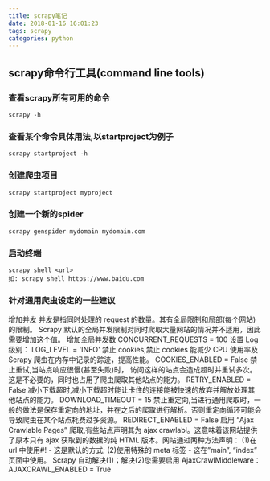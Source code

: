 ```yaml
---
title: scrapy笔记
date: 2018-01-16 16:01:23
tags: scrapy
categories: python
---
```


## scrapy命令行工具(command line tools)

### 查看scrapy所有可用的命令
```
scrapy -h
```

### 查看某个命令具体用法,以startproject为例子
```
scrapy startproject -h
```

### 创建爬虫项目
```
scrapy startproject myproject
```

### 创建一个新的spider
```
scrapy genspider mydomain mydomain.com
```

### 启动终端

```
scrapy shell <url>
如: scrapy shell https://www.baidu.com
```

### 针对通用爬虫设定的一些建议
增加并发
并发是指同时处理的 request 的数量。其有全局限制和局部(每个网站)的限制。
Scrapy 默认的全局并发限制对同时爬取大量网站的情况并不适用，因此需要增加这个值。
增加全局并发数
CONCURRENT_REQUESTS = 100
设置 Log 级别：
LOG_LEVEL = 'INFO'
禁止 cookies,禁止 cookies 能减少 CPU 使用率及 Scrapy 爬虫在内存中记录的踪迹，提高性能。
COOKIES_ENABLED = False
禁止重试,当站点响应很慢(甚至失败)时， 访问这样的站点会造成超时并重试多次。这是不必要的，同时也占用了爬虫爬取其他站点的能力。
RETRY_ENABLED = False
减小下载超时,减小下载超时能让卡住的连接能被快速的放弃并解放处理其他站点的能力。
DOWNLOAD_TIMEOUT = 15
禁止重定向,当进行通用爬取时，一般的做法是保存重定向的地址，并在之后的爬取进行解析。否则重定向循环可能会导致爬虫在某个站点耗费过多资源。
REDIRECT_ENABLED = False
启用 “Ajax Crawlable Pages” 爬取,有些站点声明其为 ajax crawlabl。这意味着该网站提供了原本只有 ajax 获取到的数据的纯 HTML 版本。网站通过两种方法声明：
(1)在 url 中使用#! - 这是默认的方式;
(2)使用特殊的 meta 标签 - 这在”main”, “index” 页面中使用。
Scrapy 自动解决(1)；解决(2)您需要启用 AjaxCrawlMiddleware：
AJAXCRAWL_ENABLED = True
